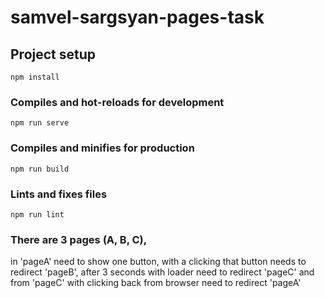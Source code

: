 # samvel-sargsyan-pages-task

## Project setup
```
npm install
```

### Compiles and hot-reloads for development
```
npm run serve
```

### Compiles and minifies for production
```
npm run build
```

### Lints and fixes files
```
npm run lint
```

### There are 3 pages (A, B, C), 
in 'pageA' need to show one button, 
with a clicking that button needs to redirect 'pageB', 
after 3 seconds with loader need to redirect 'pageC' 
and from 'pageC' with clicking back from browser need to redirect 'pageA'